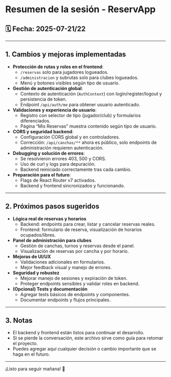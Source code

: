 # Resumen de la sesión - ReservApp

## 🗓️ Fecha: 2025-07-21/22

---

## 1. Cambios y mejoras implementadas

- **Protección de rutas y roles en el frontend**:
  - `/reservas` solo para jugadores logueados.
  - `/administracion` y subrutas solo para clubes logueados.
  - Menú y botones visibles según tipo de usuario.
- **Gestión de autenticación global**:
  - Contexto de autenticación (`AuthContext`) con login/register/logout y persistencia de token.
  - Endpoint `/api/auth/me` para obtener usuario autenticado.
- **Validaciones y experiencia de usuario**:
  - Registro con selector de tipo (jugador/club) y formularios diferenciados.
  - Página “Mis Reservas” muestra contenido según tipo de usuario.
- **CORS y seguridad backend**:
  - Configuración CORS global y en controladores.
  - Corrección: `/api/canchas/**` ahora es público, solo endpoints de administración requieren autenticación.
- **Debugging y solución de errores**:
  - Se resolvieron errores 403, 500 y CORS.
  - Uso de curl y logs para depuración.
  - Backend reiniciado correctamente tras cada cambio.
- **Preparación para el futuro**:
  - Flags de React Router v7 activados.
  - Backend y frontend sincronizados y funcionando.

---

## 2. Próximos pasos sugeridos

- **Lógica real de reservas y horarios**
  - Backend: endpoints para crear, listar y cancelar reservas reales.
  - Frontend: formulario de reserva, visualización de horarios ocupados/libres.
- **Panel de administración para clubes**
  - Gestión de canchas, turnos y reservas desde el panel.
  - Visualización de reservas por cancha y por horario.
- **Mejoras de UI/UX**
  - Validaciones adicionales en formularios.
  - Mejor feedback visual y manejo de errores.
- **Seguridad y robustez**
  - Mejorar manejo de sesiones y expiración de token.
  - Proteger endpoints sensibles y validar roles en backend.
- **(Opcional) Tests y documentación**
  - Agregar tests básicos de endpoints y componentes.
  - Documentar endpoints y flujos principales.

---

## 3. Notas

- El backend y frontend están listos para continuar el desarrollo.
- Si se pierde la conversación, este archivo sirve como guía para retomar el proyecto.
- Puedes agregar aquí cualquier decisión o cambio importante que se haga en el futuro.

---

¡Listo para seguir mañana! 🚀 